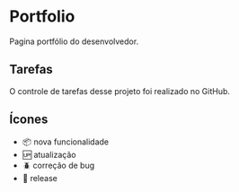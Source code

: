 # Portfolio

 Pagina portfólio do desenvolvedor.

 ## Tarefas 

 O controle de tarefas desse projeto foi realizado no GitHub.

 ## Ícones

 - :package: nova funcionalidade
 - :up: atualização
 - :beetle: correção de bug
 - :checkered_flag: release
